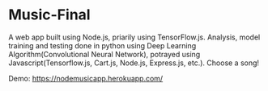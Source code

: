 # Music-Final
A web app built using Node.js, priarily using TensorFlow.js. Analysis, model training and testing done in python using Deep Learning Algorithm(Convolutional Neural Network), potrayed using Javascript(Tensorflow.js, Cart.js, Node.js, Express.js, etc.).
Choose a song!

Demo:
https://nodemusicapp.herokuapp.com/
